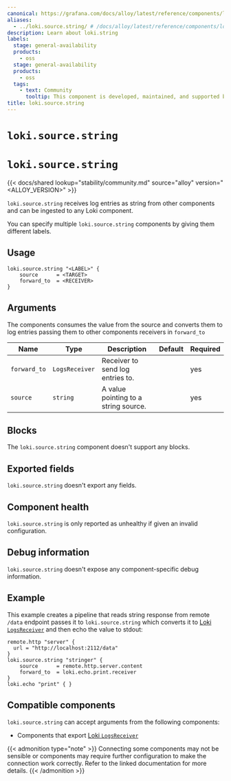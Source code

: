 ```yaml
---
canonical: https://grafana.com/docs/alloy/latest/reference/components/loki/loki.source.string/
aliases:
  - ../loki.source.string/ # /docs/alloy/latest/reference/components/loki.source.string/
description: Learn about loki.string
labels:
  stage: general-availability
  products:
    - oss
  stage: general-availability
  products:
    - oss
  tags:
    - text: Community
      tooltip: This component is developed, maintained, and supported by the Alloy user community.
title: loki.source.string
---
```


# `loki.source.string`

# `loki.source.string`

{{< docs/shared lookup="stability/community.md" source="alloy" version="<ALLOY_VERSION>" >}}

`loki.source.string` receives log entries as string from other components and can be ingested to any Loki component.

You can specify multiple `loki.source.string` components by giving them different labels.

## Usage

```alloy
loki.source.string "<LABEL>" {
    source      = <TARGET>
    forward_to  = <RECEIVER>
}
```

## Arguments

The components consumes the value from the source and converts them to log entries passing them to other components receivers in `forward_to` 

| Name                    | Type                 | Description                                                | Default | Required |
| ----------------------- | -------------------- | ---------------------------------------------------------- | ------- | -------- |
| `forward_to`            | `LogsReceiver`       | Receiver to send log entries to.                           |         | yes      |
| `source`                | `string`             | A value pointing to a string source.                       |         | yes      |

## Blocks

The `loki.source.string` component doesn't support any blocks.

## Exported fields

`loki.source.string` doesn't export any fields.

## Component health

`loki.source.string` is only reported as unhealthy if given an invalid configuration.

## Debug information

`loki.source.string` doesn't expose any component-specific debug information.

## Example

This example creates a pipeline that reads string response from remote `/data` endpoint passes it to `loki.source.string` which converts it to [Loki `LogsReceiver`](../../../compatibility/#loki-logsreceiver-exporters) and then echo the value to stdout:

```alloy
remote.http "server" {
  url = "http://localhost:2112/data"
}
loki.source.string "stringer" {
    source      = remote.http.server.content
    forward_to  = loki.echo.print.receiver
}
loki.echo "print" { }
```

<!-- START GENERATED COMPATIBLE COMPONENTS -->

## Compatible components

`loki.source.string` can accept arguments from the following components:

- Components that export [Loki `LogsReceiver`](../../../compatibility/#loki-logsreceiver-exporters)


{{< admonition type="note" >}}
Connecting some components may not be sensible or components may require further configuration to make the connection work correctly.
Refer to the linked documentation for more details.
{{< /admonition >}}

<!-- END GENERATED COMPATIBLE COMPONENTS -->